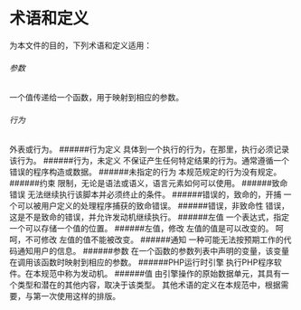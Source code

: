 # 术语和定义

为本文件的目的，下列术语和定义适用：
###### 参数
一个值传递给一个函数，用于映射到相应的参数。
###### 行为
外表或行为。
######行为定义
具体到一个执行的行为，在那里，执行必须记录该行为。
######行为，未定义
不保证产生任何特定结果的行为。通常遵循一个错误的程序构造或数据。
######未指定的行为
本规范规定的行为没有规定。
######约束
限制，无论是语法或语义，语言元素如何可以使用。
######致命错误
无法继续执行该脚本并必须终止的条件。
######错误的，致命的，开捕
一个可以被用户定义的处理程序捕获的致命错误。
######错误，非致命性
错误，这是不是致命的错误，并允许发动机继续执行。
######左值
一个表达式，指定一个可以存储一个值的位置。
######左值，修改
左值的值是可以改变的。
呵呵，不可修改
左值的值不能被改变。
######通知
一种可能无法按预期工作的代码通知用户的信息。
######参数
在一个函数的参数列表中声明的变量，该变量在调用该函数时映射到相应的参数。
######PHP运行时引擎
执行PHP程序软件。在本规范中称为发动机。
######值
由引擎操作的原始数据单元，其具有一个类型和潜在的其他内容，取决于该类型。
其他术语的定义在本规范中，根据需要，与第一次使用这样的排版。
